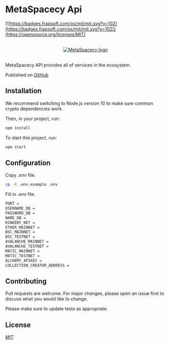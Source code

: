 # MetaSpacecy Api <!-- omit in toc -->

[![https://badges.frapsoft.com/os/mit/mit.svg?v=102](https://badges.frapsoft.com/os/mit/mit.svg?v=102)](https://opensource.org/licenses/MIT)

</br>
<div align="center">
    <a href="https://cloud.spaceapi.org/video-bg-city.mp4"><img src="./assets/images/bg-city.png" alt="MetaSpacecy logo"/></a>
</div>
</br>

MetaSpacecy API provides all of services in the ecosystem.

Published on [GitHub](https://github.com/MetaSpacecy/metaspacecy-api)

## Installation

We recommend switching to Node.js version 10 to make sure common crypto dependencies work.

Then, in your project, run:

```bash
npm install
```

To start this project, run:

```bash
npm start
```

## Configuration

Copy _.env_ file.

```bash
cp -R .env.example .env
```

Fill in _.env_ file.

```bash
PORT =
USERNAME_DB = 
PASSWORD_DB = 
NAME_DB = 
RINKEBY_NET =
ETHER_MAINNET =
BSC_MAINNET =
BSC_TESTNET =
AVALANCHE_MAINNET =
AVALANCHE_TESTNET =
MATIC_MAINNET =
MATIC_TESTNET =
ALCHEMY_APIKEY =
COLLECTION_CREATOR_ADDRESS =
```

## Contributing

Pull requests are welcome. For major changes, please open an issue first to discuss what you would like to change.

Please make sure to update tests as appropriate.

## License

_[MIT](https://spdx.org/licenses/MIT.html)_
